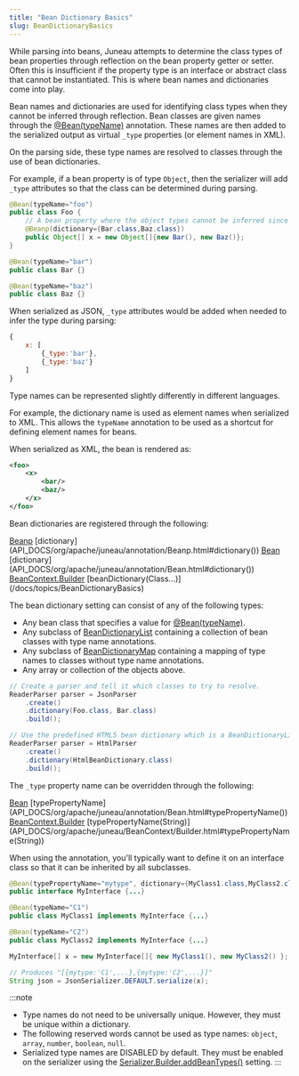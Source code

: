 ```yaml
---
title: "Bean Dictionary Basics"
slug: BeanDictionaryBasics
---
```


While parsing into beans, Juneau attempts to determine the class types of bean properties through reflection on the bean
property getter or setter.
Often this is insufficient if the property type is an interface or abstract class that cannot be instantiated.
This is where bean names and dictionaries come into play.

Bean names and dictionaries are used for identifying class types when they cannot be inferred through reflection.
Bean classes are given names through the [@Bean(typeName)](API_DOCS/org/apache/juneau/annotation/Bean.html#typeName()) annotation.
These names are then added to the serialized output as virtual `_type` properties (or element names in XML).

On the parsing side, these type names are resolved to classes through the use of bean dictionaries.

For example, if a bean property is of type `Object`, then the serializer will add `_type` attributes so that the class
can be determined during parsing.

```java
@Bean(typeName="foo")
public class Foo {
    // A bean property where the object types cannot be inferred since it's an Object[].
    @Beanp(dictionary={Bar.class,Baz.class})
    public Object[] x = new Object[]{new Bar(), new Baz()};
}

@Bean(typeName="bar")
public class Bar {}

@Bean(typeName="baz")
public class Baz {}
```

When serialized as JSON, `_type` attributes would be added when needed to infer the type during parsing:

```js
{
    x: [
        {_type:'bar'},
        {_type:'baz'}
    ]
}
```

Type names can be represented slightly differently in different languages.

For example, the dictionary name is used as element names when serialized to XML.
This allows the `typeName` annotation to be used as a shortcut for defining element names for beans.

When serialized as XML, the bean is rendered as:

```xml
<foo>
    <x>
        <bar/>
        <baz/>
    </x>
</foo>
```

Bean dictionaries are registered through the following:

<tree>
<node-0><java-annotation><a href="/site/apidocs/org/apache/juneau/annotation/Beanp.html" target="_blank">Beanp</a></java-annotation></node-0>
<node-1><java-method-annotation>[dictionary](API_DOCS/org/apache/juneau/annotation/Beanp.html#dictionary())</java-method-annotation></node-1>
<node-0><java-annotation><a href="/site/apidocs/org/apache/juneau/annotation/Bean.html" target="_blank">Bean</a></java-annotation></node-0>
<node-1><java-method-annotation>[dictionary](API_DOCS/org/apache/juneau/annotation/Bean.html#dictionary())</java-method-annotation></node-1>
<node-0><java-class><a href="/site/apidocs/org/apache/juneau/BeanContext.Builder.html" target="_blank">BeanContext.Builder</a></java-class></node-0>
<node-1><java-method>[beanDictionary(Class...)](/docs/topics/BeanDictionaryBasics)</java-method></node-1>
</tree>

The bean dictionary setting can consist of any of the following types:

- Any bean class that specifies a value for [@Bean(typeName)](API_DOCS/org/apache/juneau/annotation/Bean.html#typeName()).
- Any subclass of <a href="/site/apidocs/org/apache/juneau/BeanDictionaryList.html" target="_blank">BeanDictionaryList</a> containing a collection of bean classes with type name annotations.
- Any subclass of <a href="/site/apidocs/org/apache/juneau/BeanDictionaryMap.html" target="_blank">BeanDictionaryMap</a> containing a mapping of type names to classes without type name annotations.
- Any array or collection of the objects above.

```java
// Create a parser and tell it which classes to try to resolve.
ReaderParser parser = JsonParser
    .create()
    .dictionary(Foo.class, Bar.class)
    .build();

// Use the predefined HTML5 bean dictionary which is a BeanDictionaryList.
ReaderParser parser = HtmlParser
    .create()
    .dictionary(HtmlBeanDictionary.class)
    .build();
```

The `_type` property name can be overridden through the following:

<tree>
<node-0><java-annotation><a href="/site/apidocs/org/apache/juneau/annotation/Bean.html" target="_blank">Bean</a></java-annotation></node-0>
<node-1><java-method>[typePropertyName](API_DOCS/org/apache/juneau/annotation/Bean.html#typePropertyName())</java-method></node-1>
<node-0><java-class><a href="/site/apidocs/org/apache/juneau/BeanContext.Builder.html" target="_blank">BeanContext.Builder</a></java-class></node-0>
<node-1><java-method>[typePropertyName(String)](API_DOCS/org/apache/juneau/BeanContext/Builder.html#typePropertyName(String))</java-method></node-1>
</tree>

When using the annotation, you'll typically want to define it on an interface class so that it can be inherited by all
subclasses.

```java
@Bean(typePropertyName="mytype", dictionary={MyClass1.class,MyClass2.class})
public interface MyInterface {...}

@Bean(typeName="C1")
public class MyClass1 implements MyInterface {...}

@Bean(typeName="C2")
public class MyClass2 implements MyInterface {...}

MyInterface[] x = new MyInterface[]{ new MyClass1(), new MyClass2() };

// Produces "[{mytype:'C1',...},{mytype:'C2',...}]"
String json = JsonSerializer.DEFAULT.serialize(x);
```

:::note
- Type names do not need to be universally unique. However, they must be unique within a dictionary.
- The following reserved words cannot be used as type names: `object`, `array`, `number`, `boolean`, `null`.
- Serialized type names are DISABLED by default. They must be enabled on the serializer using the [Serializer.Builder.addBeanTypes()](API_DOCS/org/apache/juneau/serializer/Serializer/Builder.html#addBeanTypes()) setting.
:::

